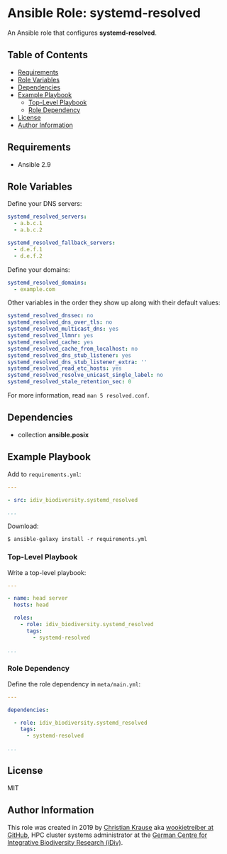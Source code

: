 Ansible Role: systemd-resolved
==============================

An Ansible role that configures **systemd-resolved**.

Table of Contents
-----------------

<!-- toc -->

- [Requirements](#requirements)
- [Role Variables](#role-variables)
- [Dependencies](#dependencies)
- [Example Playbook](#example-playbook)
  * [Top-Level Playbook](#top-level-playbook)
  * [Role Dependency](#role-dependency)
- [License](#license)
- [Author Information](#author-information)

<!-- tocstop -->

Requirements
------------

- Ansible 2.9

Role Variables
--------------

Define your DNS servers:

```yml
systemd_resolved_servers:
  - a.b.c.1
  - a.b.c.2

systemd_resolved_fallback_servers:
  - d.e.f.1
  - d.e.f.2
```

Define your domains:

```yml
systemd_resolved_domains:
  - example.com
```

Other variables in the order they show up along with their default values:

```yml
systemd_resolved_dnssec: no
systemd_resolved_dns_over_tls: no
systemd_resolved_multicast_dns: yes
systemd_resolved_llmnr: yes
systemd_resolved_cache: yes
systemd_resolved_cache_from_localhost: no
systemd_resolved_dns_stub_listener: yes
systemd_resolved_dns_stub_listener_extra: ''
systemd_resolved_read_etc_hosts: yes
systemd_resolved_resolve_unicast_single_label: no
systemd_resolved_stale_retention_sec: 0
```

For more information, read `man 5 resolved.conf`.

Dependencies
------------

- collection **ansible.posix**

Example Playbook
----------------

Add to `requirements.yml`:

```yml
---

- src: idiv_biodiversity.systemd_resolved

...
```

Download:

```console
$ ansible-galaxy install -r requirements.yml
```

### Top-Level Playbook

Write a top-level playbook:

```yml
---

- name: head server
  hosts: head

  roles:
    - role: idiv_biodiversity.systemd_resolved
      tags:
        - systemd-resolved

...
```

### Role Dependency

Define the role dependency in `meta/main.yml`:

```yml
---

dependencies:

  - role: idiv_biodiversity.systemd_resolved
    tags:
      - systemd-resolved

...
```

License
-------

MIT

Author Information
------------------

This role was created in 2019 by [Christian Krause][author] aka [wookietreiber
at GitHub][wookietreiber], HPC cluster systems administrator at the [German
Centre for Integrative Biodiversity Research (iDiv)][idiv].

[author]: https://www.idiv.de/en/groups_and_people/employees/details/61.html
[idiv]: https://www.idiv.de/
[wookietreiber]: https://github.com/wookietreiber

